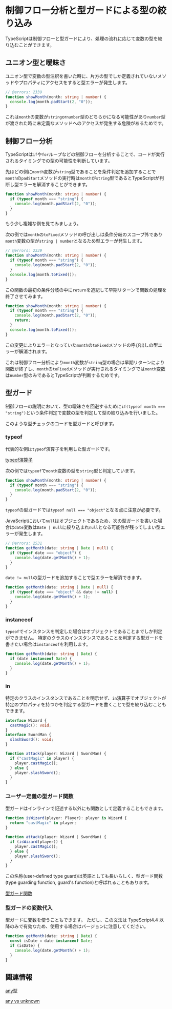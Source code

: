 # 制御フロー分析と型ガードによる型の絞り込み

TypeScriptは制御フローと型ガードにより、処理の流れに応じて変数の型を絞り込むことができます。

## ユニオン型と曖昧さ

ユニオン型で変数の型注釈を書いた時に、片方の型でしか定義されていないメソッドやプロパティにアクセスをすると型エラーが発生します。

```ts twoslash
// @errors: 2339
function showMonth(month: string | number) {
  console.log(month.padStart(2, "0"));
}
```

これは`month`の変数が`string`or`number`型のどちらかになる可能性があり`number`型が渡された時に未定義なメソッドへのアクセスが発生する危険があるためです。

## 制御フロー分析

TypeScriptは`if`や`for`ループなどの制御フローを分析することで、コードが実行されるタイミングでの型の可能性を判断しています。

先ほどの例に`month`変数が`string`型であることを条件判定を追加することで`month`の`padStart`メソッドの実行時は`month`が`string`型であるとTypeScriptが判断し型エラーを解消することができます。

```ts twoslash
function showMonth(month: string | number) {
  if (typeof month === "string") {
    console.log(month.padStart(2, "0"));
  }
}
```

もう少し複雑な例を見てみましょう。

次の例では`month`の`toFixed`メソッドの呼び出しは条件分岐のスコープ外であり`month`変数の型が`string | number`となるため型エラーが発生します。

```ts twoslash
// @errors: 2339
function showMonth(month: string | number) {
  if (typeof month === "string") {
    console.log(month.padStart(2, "0"));
  }
  console.log(month.toFixed());
}
```

この関数の最初の条件分岐の中に`return`を追記して早期リターンで関数の処理を終了させてみます。

```ts twoslash
function showMonth(month: string | number) {
  if (typeof month === "string") {
    console.log(month.padStart(2, "0"));
    return;
  }
  console.log(month.toFixed());
}
```

この変更によりエラーとなっていた`month`の`toFixed`メソッドの呼び出しの型エラーが解消されます。

これは制御フロー分析により`month`変数が`string`型の場合は早期リターンにより関数が終了し、`month`の`toFixed`メソッドが実行されるタイミングでは`month`変数は`number`型のみであるとTypeScriptが判断するためです。

## 型ガード

制御フローの説明において、型の曖昧さを回避するために`if(typeof month === "string")`という条件判定で変数の型を判定して型の絞り込みを行いました。

このような型チェックのコードを型ガードと呼びます。

### typeof

代表的な例は`typeof`演算子を利用した型ガードです。

[typeof演算子](../values-types-variables/typeof-operator.md)

次の例では`typeof`で`month`変数の型を`string`型と判定しています。

```ts twoslash
function showMonth(month: string | number) {
  if (typeof month === "string") {
    console.log(month.padStart(2, "0"));
  }
}
```

`typeof`の型ガードでは`typeof null === "object"`となる点に注意が必要です。

JavaScriptにおいて`null`はオブジェクトであるため、次の型ガードを書いた場合は`date`変数は`Date | null`に絞り込まれ`null`となる可能性が残ってしまい型エラーが発生します。

```ts twoslash
// @errors: 2531
function getMonth(date: string | Date | null) {
  if (typeof date === "object") {
    console.log(date.getMonth() + 1);
  }
}
```

`date != null`の型ガードを追加することで型エラーを解消できます。

```ts twoslash
function getMonth(date: string | Date | null) {
  if (typeof date === "object" && date != null) {
    console.log(date.getMonth() + 1);
  }
}
```

### instanceof

`typeof`でインスタンスを判定した場合はオブジェクトであることまでしか判定ができません。
特定のクラスのインスタンスであることを判定する型ガードを書きたい場合は`instanceof`を利用します。

```ts twoslash
function getMonth(date: string | Date) {
  if (date instanceof Date) {
    console.log(date.getMonth() + 1);
  }
}
```

### in

特定のクラスのインスタンスであることを明示せず、`in`演算子でオブジェクトが特定のプロパティを持つかを判定する型ガードを書くことで型を絞り込むこともできます。

```ts twoslash
interface Wizard {
  castMagic(): void;
}
interface SwordMan {
  slashSword(): void;
}

function attack(player: Wizard | SwordMan) {
  if ("castMagic" in player) {
    player.castMagic();
  } else {
    player.slashSword();
  }
}
```

### ユーザー定義の型ガード関数

型ガードはインラインで記述する以外にも関数として定義することもできます。

```ts
function isWizard(player: Player): player is Wizard {
  return "castMagic" in player;
}

function attack(player: Wizard | SwordMan) {
  if (isWizard(player)) {
    player.castMagic();
  } else {
    player.slashSword();
  }
}
```

この名称(user-defined type guard)は英語としても長いらしく、型ガード関数(type guarding function, guard's function)と呼ばれることもあります。

[型ガード関数](../functions/type-guard-functions.md)

### 型ガードの変数代入

型ガードに変数を使うこともできます。
ただし、この文法は TypeScript4.4 以降のみで有効なため、使用する場合はバージョンに注意してください。

```ts twoslash
function getMonth(date: string | Date) {
  const isDate = date instanceof Date;
  if (isDate) {
    console.log(date.getMonth() + 1);
  }
}
```

## 関連情報

[any型](../values-types-variables/any.md)

[any vs unknown](any-vs-unknown.md)
